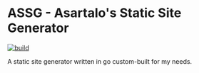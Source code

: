 # ASSG - Asartalo's Static Site Generator

[![build](https://github.com/asartalo/assg/actions/workflows/go.yml/badge.svg)](https://github.com/asartalo/assg/actions/workflows/go.yml)

A static site generator written in go custom-built for my needs.
